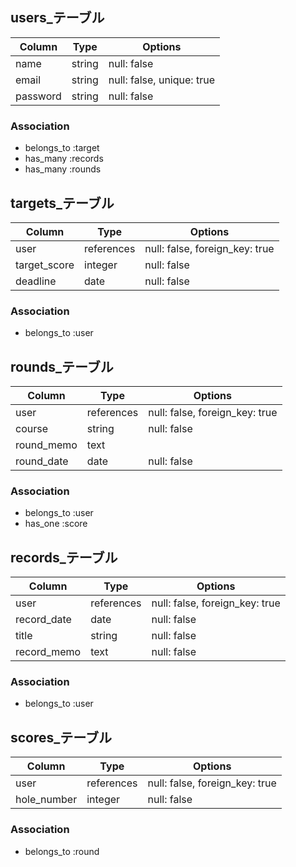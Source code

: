 ## users_テーブル

| Column   | Type    | Options                   |
| -------- | ------  | ------------------------- |
| name     | string  | null: false               |
| email    | string  | null: false, unique: true |
| password | string  | null: false               |

### Association

- belongs_to :target
- has_many   :records
- has_many   :rounds


## targets_テーブル
| Column       | Type       | Options                        |
| ------------ | ---------- | ------------------------------ |
| user         | references | null: false, foreign_key: true |
| target_score | integer    | null: false                    |
| deadline     | date       | null: false                    |

### Association

- belongs_to :user


## rounds_テーブル
| Column     | Type       | Options                        |
| ---------- | ---------- | ------------------------------ |
| user       | references | null: false, foreign_key: true |
| course     | string     | null: false                    |
| round_memo | text       |                                |
| round_date | date       | null: false                    |

### Association

- belongs_to :user
- has_one :score


## records_テーブル
| Column      | Type       | Options                        |
| ----------- | ---------- | ------------------------------ |
| user        | references | null: false, foreign_key: true |
| record_date | date       | null: false                    |
| title       | string     | null: false                    |
| record_memo | text       | null: false                    |

### Association

- belongs_to :user


## scores_テーブル
| Column      | Type       | Options                        |
| ----------- | ---------- | ------------------------------ |
| user        | references | null: false, foreign_key: true |
| hole_number | integer    | null: false                    |

### Association

- belongs_to :round